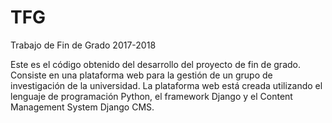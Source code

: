 # TFG
Trabajo de Fin de Grado 2017-2018

Este es el código obtenido del desarrollo del proyecto de fin de grado. Consiste en una plataforma web para la gestión de un grupo de investigación de la universidad. La plataforma web está creada utilizando el lenguaje de programación Python, el framework Django y el Content Management System Django CMS.
